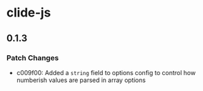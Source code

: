 # clide-js

## 0.1.3

### Patch Changes

- c009f00: Added a `string` field to options config to control how numberish values are parsed in array options
